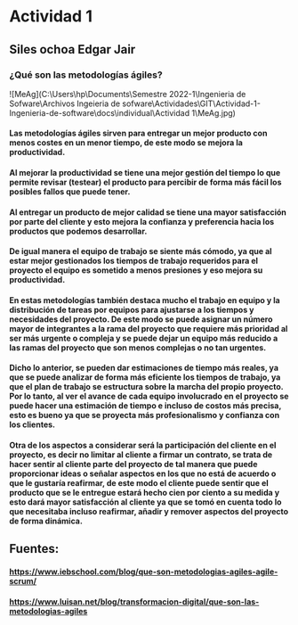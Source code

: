 # Actividad 1
## Siles ochoa Edgar Jair

### ¿Qué son las metodologías ágiles?

![MeAg](C:\Users\hp\Documents\Semestre 2022-1\Ingenieria de Sofware\Archivos Ingeieria de sofware\Actividades\GIT\Actividad-1-Ingenieria-de-software\docs\individual\Actividad 1\MeAg.jpg)


#### Las metodologías ágiles sirven para entregar un mejor producto con menos costes en un menor tiempo, de este modo se mejora la productividad. 

#### Al mejorar la productividad se tiene una mejor gestión del tiempo lo que permite revisar (testear) el producto para percibir de forma más fácil los posibles fallos que puede tener.

#### Al entregar un producto de mejor calidad se tiene una mayor satisfacción por parte del cliente y esto mejora la confianza y preferencia hacia los productos que podemos desarrollar. 

#### De igual manera el equipo de trabajo se siente más cómodo, ya que al estar mejor gestionados los tiempos de trabajo requeridos para el proyecto el equipo es sometido a menos presiones y eso mejora su productividad.

#### En estas metodologías también destaca mucho el trabajo en equipo y la distribución de tareas por equipos para ajustarse a los tiempos y necesidades del proyecto. De este modo se puede asignar un número mayor de integrantes a la rama del proyecto que requiere más prioridad al ser más urgente o compleja y se puede dejar un equipo más reducido a las ramas del proyecto que son menos complejas o no tan urgentes. 

#### Dicho lo anterior, se pueden dar estimaciones de tiempo más reales, ya que se puede analizar de forma más eficiente los tiempos de trabajo, ya que el plan de trabajo se estructura sobre la marcha del propio proyecto. Por lo tanto, al ver el avance de cada equipo involucrado en el proyecto se puede hacer una estimación de tiempo e incluso de costos más precisa, esto es bueno ya que se proyecta más profesionalismo y confianza con los clientes. 

#### Otra de los aspectos a considerar será la participación del cliente en el proyecto, es decir no limitar al cliente a firmar un contrato, se trata de hacer sentir al cliente parte del proyecto de tal manera que puede proporcionar ideas o señalar aspectos en los que no está de acuerdo o que le gustaría reafirmar, de este modo el cliente puede sentir que el producto que se le entregue estará hecho cien por ciento a su medida y esto dará mayor satisfacción al cliente ya que se tomó en cuenta todo lo que necesitaba incluso reafirmar, añadir y remover aspectos del proyecto de forma dinámica.

## Fuentes:

#### https://www.iebschool.com/blog/que-son-metodologias-agiles-agile-scrum/
#### https://www.luisan.net/blog/transformacion-digital/que-son-las-metodologias-agiles


